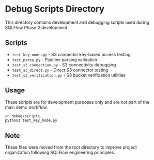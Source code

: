 # Debug Scripts Directory

This directory contains development and debugging scripts used during SQLFlow Phase 2 development.

## Scripts

- `test_key_mode.py` - S3 connector key-based access testing
- `test_parse.py` - Pipeline parsing validation  
- `test_s3_connection.py` - S3 connectivity debugging
- `test_s3_direct.py` - Direct S3 connector testing
- `test_s3_verification.py` - S3 bucket verification utilities

## Usage

These scripts are for development purposes only and are not part of the main demo workflow.

```bash
cd debug/scripts
python3 test_key_mode.py
```

## Note

These files were moved from the root directory to improve project organization
following SQLFlow engineering principles.

